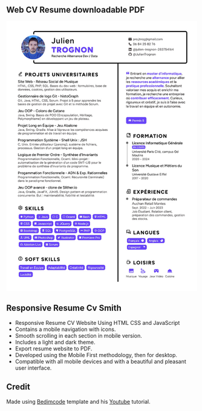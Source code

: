 Web CV Resume downloadable PDF
------------------------

![preview CV](preview.jpg)

## Responsive Resume Cv Smith

- Responsive Resume CV Website Using HTML CSS and JavaScript
- Contains a mobile navigation with icons.
- Smooth scrolling in each section in mobile version.
- Includes a light and dark theme.
- Export resume website to PDF.
- Developed using the Mobile First methodology, then for desktop.
- Compatible with all mobile devices and with a beautiful and pleasant user interface.


## Credit

Made using [Bedimcode](https://github.com/bedimcode) template
and his [Youtube](https://youtu.be/oYjseP_Qhv4) tutorial.
